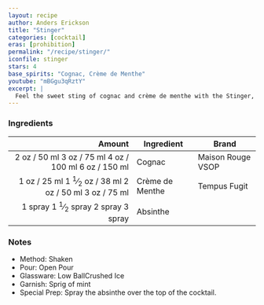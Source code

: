 ```yaml
---
layout: recipe
author: Anders Erickson
title: "Stinger"
categories: [cocktail]
eras: [prohibition]
permalink: "/recipe/stinger/"
iconfile: stinger
stars: 4
base_spirits: "Cognac, Crème de Menthe"
youtube: "mBGgu3qRztY"
excerpt: |
  Feel the sweet sting of cognac and crème de menthe with the Stinger, a classic high-society cocktail from the pre-Prohibition era.
---
```


### Ingredients

|                                                                                                                                                                                                   Amount | Ingredient      | Brand             |
| -------------------------------------------------------------------------------------------------------------------------------------------------------------------------------------------------------: | --------------- | ----------------- |
|                               <span class="onex active">2 oz / 50 ml</span> <span class="onehalfx">3 oz / 75 ml</span> <span class="twox">4 oz / 100 ml</span> <span class="threex">6 oz / 150 ml</span> | Cognac          | Maison Rouge VSOP |
| <span class="onex active">1 oz / 25 ml</span> <span class="onehalfx">1 <sup>1</sup>&frasl;<sub>2</sub> oz / 38 ml</span> <span class="twox">2 oz / 50 ml</span> <span class="threex">3 oz / 75 ml</span> | Crème de Menthe | Tempus Fugit      |
|                 <span class="onex active">1 spray </span> <span class="onehalfx">1 <sup>1</sup>&frasl;<sub>2</sub> spray </span> <span class="twox">2 spray </span> <span class="threex">3 spray </span> | Absinthe        |

### Notes

- Method: Shaken
- Pour: Open Pour
- Glassware: Low BallCrushed Ice
- Garnish: Sprig of mint
- Special Prep: Spray the absinthe over the top of the cocktail.

<script type="application/ld+json">
{
  "@context": "https://schema.org",
  "@type": "Recipe",
  "author": "{{ page.author }}",
  "description": "{{ page.excerpt | strip_html | replace: '"', "'" }}",
  "image": "{%- for ingredient in site.data[page.iconfile].images.ingredient limit: 1 -%}{{ ingredient.url }}{%- endfor -%}",
  "recipeIngredient": [  " 2 oz Cognac ",
  " 1 oz Crème de Menthe",
  "1 spray Absinthe "],
  "name": "{{ page.title }}",
  "recipeInstructions": "  {
    '@type': 'HowToStep',
    'text': '- Method: Shaken
'
  },  {
    '@type': 'HowToStep',
    'text': '- Pour: Open Pour
'
  },  {
    '@type': 'HowToStep',
    'text': '- Glassware: Low BallCrushed Ice
'
  },  {
    '@type': 'HowToStep',
    'text': '- Garnish: Sprig of mint
'
  },  {
    '@type': 'HowToStep',
    'text': '- Special Prep: Spray the absinthe over the top of the cocktail.
'
  }",
  "recipeYield": "1 cocktail",
  "recipeCategory": "cocktail"
}
</script>
